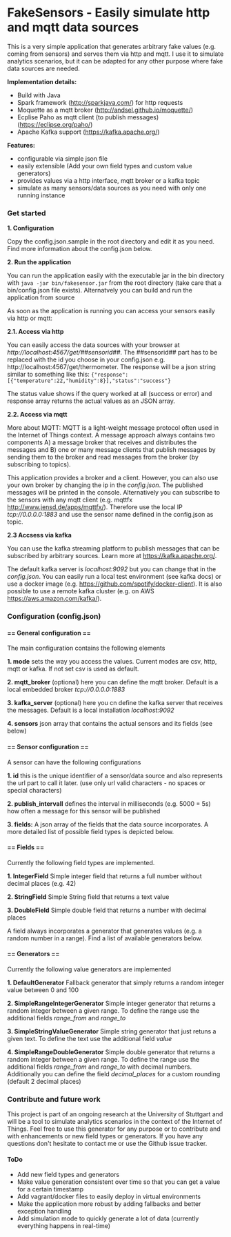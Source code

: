 # FakeSensors - Easily simulate http and mqtt data sources

This is a very simple application that generates arbitrary fake values (e.g. coming from sensors) and serves them via http and mqtt.
I use it to simulate analytics scenarios, but it can be adapted for any other purpose where fake data sources are needed.

**Implementation details:**

* Build with Java
* Spark framework (http://sparkjava.com/) for http requests
* Moquette as a mqtt broker (http://andsel.github.io/moquette/)
* Ecplise Paho as mqtt client (to publish messages) (https://eclipse.org/paho/)
* Apache Kafka support (https://kafka.apache.org/)

**Features:**

* configurable via simple json file
* easily extensible (Add your own field types and custom value generators)
* provides values via a http interface, mqtt broker or a kafka topic
* simulate as many sensors/data sources as you need with only one running instance

### Get started

**1.  Configuration**

Copy the config.json.sample in the root directory and edit it as you need. Find more information about the config.json below.

**2.  Run the application**

You can run the application easily with the executable jar in the bin directory with `java -jar bin/fakesensor.jar` from the root directory (take care that a bin/config.json file exists).
Alternatvely you can build and run the application from source

As soon as the application is running you can access your sensors easily via http or mqtt:

**2.1. Access via http**

You can easily access the data sources with your browser at *http://localhost:4567/get/##sensorid##*. The ##sensorid## part has to be replaced with the id you choose in your config.json e.g. http://localhost:4567/get/thermometer.
The response will be a json string similar to something like this:
`{"response":[{"temperature":22,"humidity":8}],"status":"success"}`

The status value shows if the query worked at all (success or error) and response array returns the actual values as an JSON array.

**2.2. Access via mqtt**

More about MQTT: MQTT is a light-weight message protocol often used in the Internet of Things context. A message approach always contains two components A) a message broker that receives and distributes the messages and B) one or many message clients that publish messages by sending them to the broker and read messages from the broker (by subscribing to topics).

This application provides a broker and a client. However, you can also use your own broker by changing the ip in the *config.json*. The published messages will be printed in the console. Alternatively you can subscribe to the sensors with any mqtt client (e.g. mqttfx http://www.jensd.de/apps/mqttfx/). Therefore use the local IP *tcp://0.0.0.0:1883* and use the sensor name defined in the config.json as topic.

**2.3 Accsess via kafka**

You can use the kafka streaming platform to publish messages that can be subscribed by arbitrary sources. Learn more at https://kafka.apache.org/.
 
The default kafka server is *localhost:9092* but you can change that in the *config.json*. You can easily run a local test environment (see kafka docs) or use a docker image (e.g. https://github.com/spotify/docker-client). It is also possible to use a remote kafka cluster (e.g. on AWS https://aws.amazon.com/kafka/).

### Configuration (config.json)

#### == General configuration ==
The main configuration contains the following elements

**1. mode** sets the way you access the values. Current modes are csv, http, mqtt or kafka. If not set csv is used as default.

**2. mqtt_broker** (optional) here you can define the mqtt broker. Default is a local embedded broker *tcp://0.0.0.0:1883*

**3. kafka_server** (optional) here you cn define the kafka server that receives the messages. Default is a local installation *localhost:9092*

**4. sensors** json array that contains the actual sensors and its fields (see below)

#### == Sensor configuration ==
A sensor can have the following configurations

**1. id** this is the unique identifier of a sensor/data source and also represents the url part to call it later. (use only url valid characters - no spaces or special characters)

**2. publish_intervall** defines the interval in milliseconds (e.g. 5000 = 5s) how often a message for this sensor will be published

**3. fields:** A json array of the fields that the data source incorporates. A more detailed list of possible field types is depicted below.


#### == Fields ==
Currently the following field types are implemented.

**1. IntegerField** Simple integer field that returns a full number without decimal places (e.g. 42)

**2. StringField** Simple String field that returns a text value

**3. DoubleField** Simple double field that returns a number with decimal places

A field always incorporates a generator that generates values (e.g. a random number in a range). Find a list of available generators below.

#### == Generators ==
Currently the following value generators are implemented

**1. DefaultGenerator** Fallback generator that simply returns a random integer value between 0 and 100

**2. SimpleRangeIntegerGenerator** Simple integer generator that returns a random integer between a given range. To define the range use the additional fields *range_from* and *range_to*

**3. SimpleStringValueGenerator** Simple string generator that just retuns a given text. To define the text use the additional field *value*

**4. SimpleRangeDoubleGenerator** Simple double generator that returns a random integer between a given range. To define the range use the additional fields *range_from* and *range_to* with decimal numbers. Additionally you can define the field *decimal_places* for a custom rounding (default 2 decimal places)


### Contribute and future work
This project is part of an ongoing research at the University of Stuttgart and will be a tool to simulate analytics scenarios in the context of the Internet of Things. Feel free to use this generator for any purpose or to contribute and with enhancements or new field types or generators.
If you have any questions don't hesitate to contact me or use the Github issue tracker.

#### ToDo
- Add new field types and generators
- Make value generation consistent over time so that you can get a value for a certain timestamp
- Add vagrant/docker files to easily deploy in virtual environments
- Make the application more robust by adding fallbacks and better exception handling
- Add simulation mode to quickly generate a lot of data (currently everything happens in real-time)